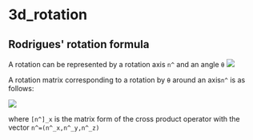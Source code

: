 # 3d_rotation #

## Rodrigues' rotation formula ##

A rotation can be represented by a rotation axis `n^` and an angle `θ`
<img src="https://render.githubusercontent.com/render/math?math=\omega=\hat{n}\theta">

A rotation matrix corresponding to a rotation by `θ` around an axis`n^` is as follows:

<img src="https://render.githubusercontent.com/render/math?math=R(\hat{n}, \theta) = \mathbf{I} + \sin{\theta}[\hat{n}]_{\times}+(1-\cos{\theta})[\hat{n}]^{2}_{\times}">

where `[n^]_x` is the matrix form of the cross product operator with the vector `n^=(n^_x,n^_y,n^_z)`

